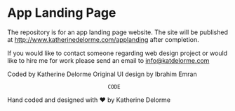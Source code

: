 # App Landing Page
The repository is for an app landing page website.
The site will be published at http://www.katherinedelorme.com/applanding after completion.

If you would like to contact someone regarding web design project or would like to hire me for work please send an email to info@katdelorme.com

Coded by Katherine Delorme
Original UI design by Ibrahim Emran



                                    CODE

Hand coded and designed with &hearts; by Katherine Delorme
